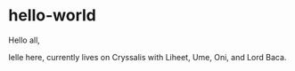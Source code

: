 # hello-world

Hello all,

Ielle here, currently lives on Cryssalis with Liheet, Ume, Oni, and Lord Baca.
